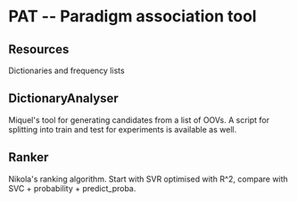 # PAT -- Paradigm association tool

## Resources

Dictionaries and frequency lists

## DictionaryAnalyser

Miquel's tool for generating candidates from a list of OOVs. A script for splitting into train and test for experiments is available as well.

## Ranker

Nikola's ranking algorithm. Start with SVR optimised with R^2, compare with SVC + probability + predict_proba.